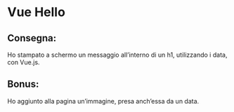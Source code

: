 # Vue Hello

## Consegna:
Ho stampato a schermo un messaggio all’interno di un h1, utilizzando i data, con Vue.js.
## Bonus:
Ho aggiunto alla pagina un’immagine, presa anch’essa da un data.
